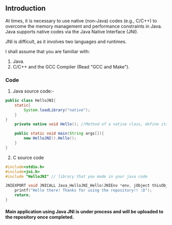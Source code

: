 ## Introduction

At times, it is necessary to use native (non-Java) codes (e.g., C/C++) to overcome the memory management and performance constraints in Java. Java supports native codes via the Java Native Interface (JNI).

JNI is difficult, as it involves two languages and runtimes.

I shall assume that you are familiar with:
1. Java.
2. C/C++ and the GCC Compiler (Read "GCC and Make").

### Code

1. Java source code:-

```java
public class HelloJNI{
	static{
		System.loadLibrary("native");
	}
}
	private native void Hello(); //Method of a native class, define its function using native code (C/C++)

	public static void main(String args[]){
		new HelloJNI().Hello();
	}
}
```

2. C source code

```C
#include<stdio.h>
#include<jni.h>
#include "HelloJNI" // library that you made in your java code

JNIEXPORT void JNICALL Java_HelloJNI_Hello(JNIEnv *env, jObject thisObj){
	printf("Hello there! Thanks for using the repository!! :D");
	return;
}
```


#### Main application using Java JNI is under process and will be uploaded to the repository once completed.
